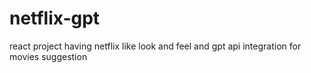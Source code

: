 # netflix-gpt
react project having netflix like look and feel and gpt api integration for movies suggestion
